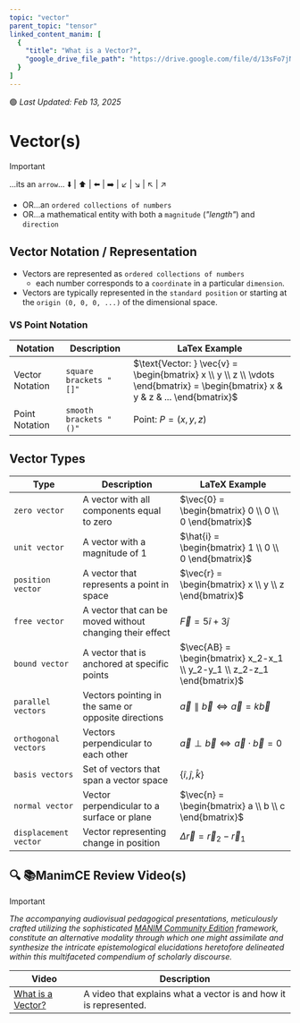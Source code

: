 ```yaml
---
topic: "vector"
parent_topic: "tensor"
linked_content_manim: [
  {
    "title": "What is a Vector?",
    "google_drive_file_path": "https://drive.google.com/file/d/13sFo7jNtF66fKB5wqYcQYrTC0ez574xQ/view?usp=drive_link"
  }
]
---
```


🟢 _Last Updated: Feb 13, 2025_ 
 
# Vector(s)

> [!IMPORTANT]
>
> ...its an `arrow`... ⬇️ | ⬆️ | ⬅️ | ➡️ | ↙️ | ↘️ | ↖️ | ↗️  
> - OR...an `ordered collections of numbers`    
> - OR...a mathematical entity with both a `magnitude` (_"length"_) and `direction`

## Vector Notation / Representation

- Vectors are represented as `ordered collections of numbers` 
  - each number corresponds to a `coordinate` in a particular `dimension`. 
- Vectors are typically represented in the `standard position` or starting at the `origin (0, 0, 0, ...)` of the dimensional space. 

### VS Point Notation
| Notation | Description | LaTex Example| 
| --- | --- | --- | 
| Vector Notation | `square brackets "[]"` | $\text{Vector: } \vec{v} = \begin{bmatrix} x \\ y \\ z \\ \vdots  \end{bmatrix} = \begin{bmatrix} x & y & z & ... \end{bmatrix}$| 
| Point Notation | `smooth brackets "()"` | $\text{Point: } P = (x,y,z)$ |


## Vector Types

| Type                  | Description | LaTeX Example |
| ---                   | ---                                                       | --- |
| `zero vector`         | A vector with all components equal to zero                | $\vec{0} = \begin{bmatrix} 0 \\ 0 \\ 0 \end{bmatrix}$ |
| `unit vector`         | A vector with a magnitude of 1                            | $\hat{i} = \begin{bmatrix} 1 \\ 0 \\ 0 \end{bmatrix}$ |
| `position vector`     | A vector that represents a point in space                 | $\vec{r} = \begin{bmatrix} x \\ y \\ z \end{bmatrix}$ |
| `free vector`         | A vector that can be moved without changing their effect  | $\vec{F} = 5\hat{i} + 3\hat{j}$ |
| `bound vector`        | A vector that is anchored at specific points              | $\vec{AB} = \begin{bmatrix} x_2-x_1 \\ y_2-y_1 \\ z_2-z_1 \end{bmatrix}$ |
| `parallel vectors`    | Vectors pointing in the same or opposite directions       | $\vec{a} \parallel \vec{b} \iff \vec{a} = k\vec{b}$ |
| `orthogonal vectors`  | Vectors perpendicular to each other                       | $\vec{a} \perp \vec{b} \iff \vec{a} \cdot \vec{b} = 0$ |
| `basis vectors`       | Set of vectors that span a vector space                   | $\{\hat{i}, \hat{j}, \hat{k}\}$ |
| `normal vector`       | Vector perpendicular to a surface or plane                | $\vec{n} = \begin{bmatrix} a \\ b \\ c \end{bmatrix}$ |
| `displacement vector` | Vector representing change in position                    | $\Delta\vec{r} = \vec{r}_2 - \vec{r}_1$ |

## 🔍 📚ManimCE Review Video(s)

> [!IMPORTANT]
> 
> _The accompanying audiovisual pedagogical presentations, meticulously crafted utilizing the sophisticated [MANIM Community Edition](https://www.manim.community/) framework, constitute an alternative modality through which one might assimilate and synthesize the intricate epistemological elucidations heretofore delineated within this multifaceted compendium of scholarly discourse._

| Video | Description |
| --- | --- |
| [What is a Vector?](https://drive.google.com/file/d/13sFo7jNtF66fKB5wqYcQYrTC0ez574xQ/view?usp=drive_link) | A video that explains what a vector is and how it is represented. |